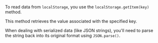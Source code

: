 <p>To read data from <code>localStorage</code>, you use the <code>localStorage.getItem(key)</code> method.</p>
<p>This method retrieves the value associated with the specified key.</p>
<p>When dealing with serialized data (like JSON strings), you'll need to parse the string back into its original format using <code>JSON.parse()</code>.</p>
